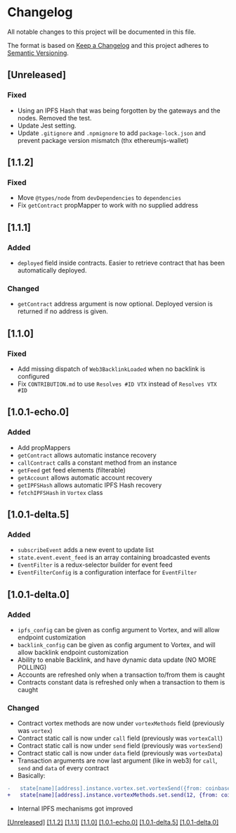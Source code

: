 # Changelog
All notable changes to this project will be documented in this file.

The format is based on [Keep a Changelog](http://keepachangelog.com/en/1.0.0/)
and this project adheres to [Semantic Versioning](http://semver.org/spec/v2.0.0.html).

## [Unreleased]
### Fixed
- Using an IPFS Hash that was being forgotten by the gateways and the nodes. Removed the test.
- Update Jest setting.
- Update `.gitignore` and `.npmignore` to add `package-lock.json` and prevent package version mismatch (thx ethereumjs-wallet)

## [1.1.2]
### Fixed
- Move `@types/node` from `devDependencies` to `dependencies`
- Fix `getContract` propMapper to work with no supplied address

## [1.1.1]
### Added
- `deployed` field inside contracts. Easier to retrieve contract that has been automatically deployed.

### Changed
- `getContract` address argument is now optional. Deployed version is returned if no address is given.

## [1.1.0]
### Fixed
- Add missing dispatch of `Web3BacklinkLoaded` when no backlink is configured
- Fix `CONTRIBUTION.md` to use `Resolves #ID VTX` instead of `Resolves VTX #ID`

## [1.0.1-echo.0]
### Added
- Add propMappers
- `getContract` allows automatic instance recovery
- `callContract` calls a constant method from an instance
- `getFeed` get feed elements (filterable)
- `getAccount` allows automatic account recovery
- `getIPFSHash` allows automatic IPFS Hash recovery
- `fetchIPFSHash` in `Vortex` class

## [1.0.1-delta.5]
### Added
- `subscribeEvent` adds a new event to update list
- `state.event.event_feed` is an array containing broadcasted events
- `EventFilter` is a redux-selector builder for event feed
- `EventFilterConfig` is a configuration interface for `EventFilter`

## [1.0.1-delta.0]
### Added
- `ipfs_config` can be given as config argument to Vortex, and will allow endpoint customization
- `backlink_config` can be given as config argument to Vortex, and will allow backlink endpoint customization
- Ability to enable Backlink, and have dynamic data update (NO MORE POLLING)
- Accounts are refreshed only when a transaction to/from them is caught
- Contracts constant data is refreshed only when a transaction to them is caught

### Changed
- Contract vortex methods are now under `vortexMethods` field (previously was `vortex`)
- Contract static call is now under `call` field (previously was `vortexCall`)
- Contract static call is now under `send` field (previously was `vortexSend`)
- Contract static call is now under `data` field (previously was `vortexData`)
- Transaction arguments are now last argument (like in web3) for `call`, `send` and `data` of every contract
- Basically:

```diff
-   state[name][address].instance.vortex.set.vortexSend({from: coinbase}, 12);
+   state[name][address].instance.vortexMethods.set.send(12, {from: coinbase});
```

- Internal IPFS mechanisms got improved

[[Unreleased]](https://github.com/Horyus/vortex/compare/1.1.2...HEAD)
[[1.1.2]](https://github.com/Horyus/vortex/compare/1.1.1...1.1.2)
[[1.1.1]](https://github.com/Horyus/vortex/compare/1.1.0...1.1.1)
[[1.1.0]](https://github.com/Horyus/vortex/compare/1.0.1-echo.0...1.1.0)
[[1.0.1-echo.0]](https://github.com/Horyus/vortex/compare/1.0.1-delta.5...1.0.1-echo.0)
[[1.0.1-delta.5]](https://github.com/Horyus/vortex/compare/1.0.1-delta.0...1.0.1-delta.5)
[[1.0.1-delta.0]](https://github.com/Horyus/vortex/compare/1.0.1-charlie.1...1.0.1-delta.0)



